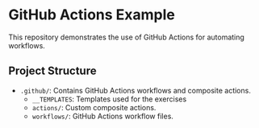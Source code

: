 # GitHub Actions Example

This repository demonstrates the use of GitHub Actions for automating workflows.

## Project Structure

- `.github/`: Contains GitHub Actions workflows and composite actions.
    - `__TEMPLATES`: Templates used for the exercises
    - `actions/`: Custom composite actions.
    - `workflows/`: GitHub Actions workflow files.

